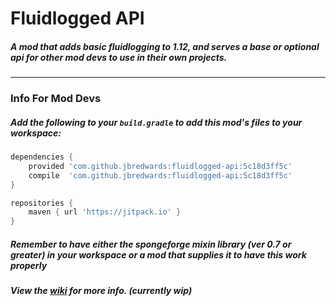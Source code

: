 # Fluidlogged API

##### A mod that adds basic fluidlogging to 1.12, and serves a base or optional api for other mod devs to use in their own projects.

---

### Info For Mod Devs

##### Add the following to your `build.gradle` to add this mod's files to your workspace:

```groovy
dependencies {
    provided 'com.github.jbredwards:fluidlogged-api:5c18d3ff5c'
    compile  'com.github.jbredwards:fluidlogged-api:5c18d3ff5c'
}

repositories {
    maven { url 'https://jitpack.io' }
}
```

##### Remember to have either the spongeforge mixin library (ver 0.7 or greater) in your workspace or a mod that supplies it to have this work properly

##### View the [wiki](https://github.com/jbredwards/Fluidlogged-API/wiki) for more info. (currently wip)

